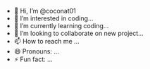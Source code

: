 - 👋 Hi, I’m @coconat01
- 👀 I’m interested in coding...
- 🌱 I’m currently learning coding...
- 💞️ I’m looking to collaborate on new project...
- 📫 How to reach me ...
- 😄 Pronouns: ...
- ⚡ Fun fact: ...

<!---
coconat01/coconat01 is a ✨ special ✨ repository because its `README.md` (this file) appears on your GitHub profile.
You can click the Preview link to take a look at your changes.
--->
